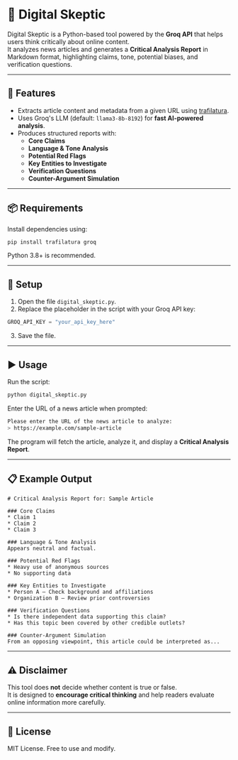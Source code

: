 # 🧐 Digital Skeptic

Digital Skeptic is a Python-based tool powered by the **Groq API** that helps users think critically about online content.  
It analyzes news articles and generates a **Critical Analysis Report** in Markdown format, highlighting claims, tone, potential biases, and verification questions.  

---

## 🚀 Features
- Extracts article content and metadata from a given URL using [trafilatura](https://github.com/adbar/trafilatura).  
- Uses Groq's LLM (default: `llama3-8b-8192`) for **fast AI-powered analysis**.  
- Produces structured reports with:
  - **Core Claims**  
  - **Language & Tone Analysis**  
  - **Potential Red Flags**  
  - **Key Entities to Investigate**  
  - **Verification Questions**  
  - **Counter-Argument Simulation**  

---

## 📦 Requirements
Install dependencies using:

```bash
pip install trafilatura groq
```

Python 3.8+ is recommended.

---

## 🔑 Setup
1. Open the file `digital_skeptic.py`.  
2. Replace the placeholder in the script with your Groq API key:

```python
GROQ_API_KEY = "your_api_key_here"
```

3. Save the file.

---

## ▶️ Usage
Run the script:

```bash
python digital_skeptic.py
```

Enter the URL of a news article when prompted:

```bash
Please enter the URL of the news article to analyze:
> https://example.com/sample-article
```

The program will fetch the article, analyze it, and display a **Critical Analysis Report**.

---

## 📋 Example Output
```
# Critical Analysis Report for: Sample Article

### Core Claims
* Claim 1
* Claim 2
* Claim 3

### Language & Tone Analysis
Appears neutral and factual.

### Potential Red Flags
* Heavy use of anonymous sources
* No supporting data

### Key Entities to Investigate
* Person A – Check background and affiliations
* Organization B – Review prior controversies

### Verification Questions
* Is there independent data supporting this claim?
* Has this topic been covered by other credible outlets?

### Counter-Argument Simulation
From an opposing viewpoint, this article could be interpreted as...
```

---

## ⚠️ Disclaimer
This tool does **not** decide whether content is true or false.  
It is designed to **encourage critical thinking** and help readers evaluate online information more carefully.  

---

## 📜 License
MIT License. Free to use and modify.
